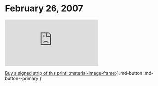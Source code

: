 # February 26, 2007

![](https://www.achewood.com/comic.php?date=02262007)

[Buy a signed strip of this print! :material-image-frame:](https://achewood-holiday-pop-up.myshopify.com/products/strip#02262007){ .md-button .md-button--primary }
